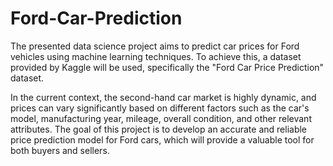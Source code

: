 # Ford-Car-Prediction
The presented data science project aims to predict car prices for Ford vehicles using machine learning techniques. To achieve this, a dataset provided by Kaggle will be used, specifically the "Ford Car Price Prediction" dataset.

In the current context, the second-hand car market is highly dynamic, and prices can vary significantly based on different factors such as the car's model, manufacturing year, mileage, overall condition, and other relevant attributes. The goal of this project is to develop an accurate and reliable price prediction model for Ford cars, which will provide a valuable tool for both buyers and sellers.

